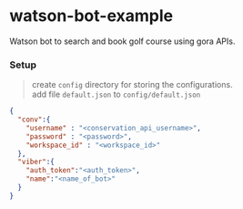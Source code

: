 # watson-bot-example
Watson bot to search and book golf course using gora APIs.

### Setup
> create `config` directory for storing the configurations.<br>
> add file `default.json` to `config/default.json`

```json
{
  "conv":{
    "username" : "<conservation_api_username>",
    "password" : "<password>",
    "workspace_id" : "<workspace_id>"
  },
  "viber":{
    "auth_token":"<auth_token>",
    "name":"<name_of_bot>"
  }
}
```
